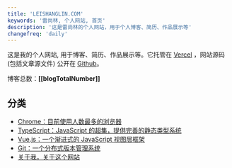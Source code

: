 ```yaml
---
title: 'LEISHANGLIN.COM'
keywords: '雷尚林, 个人网站, 首页'
description: '这是雷尚林的个人网站，用于个人博客、简历、作品展示等'
changefreq: 'daily'
---
```


这是我的个人网站, 用于博客、简历、作品展示等。它托管在 [Vercel](https://vercel.com/) ，网站源码(包括文章源文件) 公开在 [Github](https://github.com/leishanglin/leishanglin.com/)。

博客总数：**[[blogTotalNumber]]**

## 分类

- [Chrome：目前使用人数最多的浏览器](/zh-CN/chrome/index.md)
- [TypeScript：JavaScript 的超集，提供完善的静态类型系统](/zh-CN/ts/index.md)
- [Vue.js：一个渐进式的 JavaScript 视图层框架](/zh-CN/vue/index.md)
- [Git：一个分布式版本管理系统](/zh-CN/git/index.md)
- [关于我，关于这个网站](/zh-CN/me/index.md)